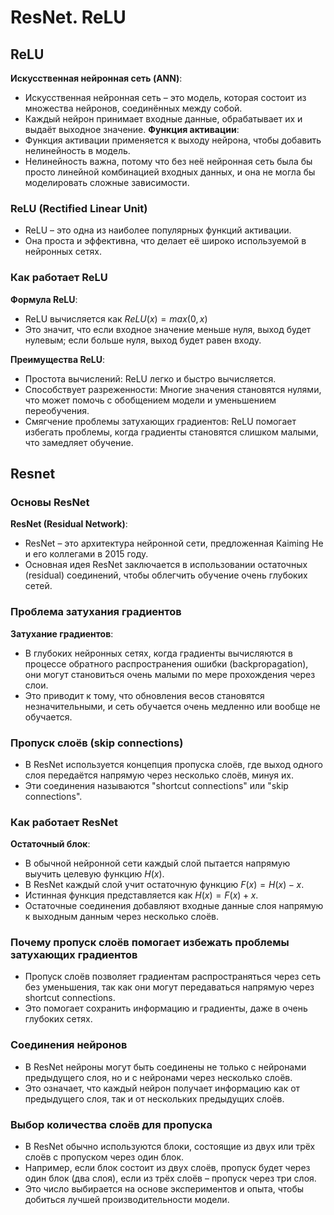 # ResNet. ReLU

## ReLU

**Искусственная нейронная сеть (ANN)**:

- Искусственная нейронная сеть – это модель, которая состоит из множества нейронов, соединённых между собой.
- Каждый нейрон принимает входные данные, обрабатывает их и выдаёт выходное значение.
**Функция активации**:  
- Функция активации применяется к выходу нейрона, чтобы добавить нелинейность в модель.
- Нелинейность важна, потому что без неё нейронная сеть была бы просто линейной комбинацией входных данных, и она не могла бы моделировать сложные зависимости.

### ReLU (Rectified Linear Unit)

- ReLU – это одна из наиболее популярных функций активации.
- Она проста и эффективна, что делает её широко используемой в нейронных сетях.

### Как работает ReLU

**Формула ReLU**:

- ReLU вычисляется как $ReLU(x)=max⁡(0,x)$
- Это значит, что если входное значение меньше нуля, выход будет нулевым; если больше нуля, выход будет равен входу.

**Преимущества ReLU**:

- Простота вычислений: ReLU легко и быстро вычисляется.
- Способствует разреженности: Многие значения становятся нулями, что может помочь с обобщением модели и уменьшением переобучения.
- Смягчение проблемы затухающих градиентов: ReLU помогает избегать проблемы, когда градиенты становятся слишком малыми, что замедляет обучение.

## Resnet

### Основы ResNet

**ResNet (Residual Network)**:

- ResNet – это архитектура нейронной сети, предложенная Kaiming He и его коллегами в 2015 году.
- Основная идея ResNet заключается в использовании остаточных (residual) соединений, чтобы облегчить обучение очень глубоких сетей.

### Проблема затухания градиентов

**Затухание градиентов**:

- В глубоких нейронных сетях, когда градиенты вычисляются в процессе обратного распространения ошибки (backpropagation), они могут становиться очень малыми по мере прохождения через слои.
- Это приводит к тому, что обновления весов становятся незначительными, и сеть обучается очень медленно или вообще не обучается.

### Пропуск слоёв (skip connections)

- В ResNet используется концепция пропуска слоёв, где выход одного слоя передаётся напрямую через несколько слоёв, минуя их.
- Эти соединения называются "shortcut connections" или "skip connections".

### Как работает ResNet

**Остаточный блок**:

- В обычной нейронной сети каждый слой пытается напрямую выучить целевую функцию $H(x)$.
- В ResNet каждый слой учит остаточную функцию $F(x)=H(x)−x$.
- Истинная функция представляется как $H(x)=F(x)+x$.
- Остаточные соединения добавляют входные данные слоя напрямую к выходным данным через несколько слоёв.

### Почему пропуск слоёв помогает избежать проблемы затухающих градиентов

- Пропуск слоёв позволяет градиентам распространяться через сеть без уменьшения, так как они могут передаваться напрямую через shortcut connections.
- Это помогает сохранить информацию и градиенты, даже в очень глубоких сетях.

### Соединения нейронов

- В ResNet нейроны могут быть соединены не только с нейронами предыдущего слоя, но и с нейронами через несколько слоёв.
- Это означает, что каждый нейрон получает информацию как от предыдущего слоя, так и от нескольких предыдущих слоёв.

### Выбор количества слоёв для пропуска

- В ResNet обычно используются блоки, состоящие из двух или трёх слоёв с пропуском через один блок.
- Например, если блок состоит из двух слоёв, пропуск будет через один блок (два слоя), если из трёх слоёв – пропуск через три слоя.
- Это число выбирается на основе экспериментов и опыта, чтобы добиться лучшей производительности модели.
